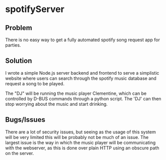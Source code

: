 # spotifyServer

## Problem
There is no easy way to get a fully automated spotify song request app for parties.

## Solution
I wrote a simple Node.js server backend and frontend to serve a simplistic website where users can search through the spotify music database and request a song to be played.

The "DJ" will be running the music player Clementine, which can be controlled by D-BUS commands through a python script. The 'DJ' can then stop worrying about the music and start drinking.

## Bugs/Issues
There are a lot of security issues, but seeing as the usage of this system will be very limited this will be probably not be much of an issue. The largest issue is the way in which the music player will be communicating with the webserver, as this is done over plain HTTP using an obscure path on the server.
